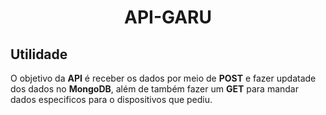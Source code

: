 <h1 align="center"> API-GARU </h1>

## Utilidade

O objetivo da **API** é receber os dados por meio de **POST** e fazer updatade dos dados no **MongoDB**, além de também fazer um **GET** para mandar dados especificos para o dispositivos que pediu.  